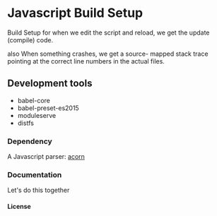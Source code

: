 # Javascript Build Setup

Build Setup for when we edit the script and reload, we get the update (compile) code.

also When something crashes, we get a source- mapped stack trace pointing at the correct line numbers in the actual files.

## Development tools

* babel-core
* babel-preset-es2015
* moduleserve
* distfs

### Dependency

A Javascript parser: [acorn](https://github.com/acorn)

### Documentation

 Let's do this together


#### License 





 
